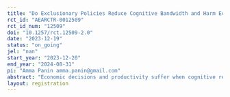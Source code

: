 ```yaml
---
title: "Do Exclusionary Policies Reduce Cognitive Bandwidth and Harm Economic Outcomes of Marginalized Groups?"
rct_id: "AEARCTR-0012509"
rct_id_num: "12509"
doi: "10.1257/rct.12509-2.0"
date: "2023-12-19"
status: "on_going"
jel: "nan"
start_year: "2023-12-20"
end_year: "2024-08-31"
pi: "Amma Panin amma.panin@gmail.com"
abstract: "Economic decisions and productivity suffer when cognitive resources are limited. Recent papers have shown, for example, that productivity is reduced when poverty consumes mental resources (Kaur et al. 2023). We test whether political constraints impact economic outcomes through similar channels. In particular, we experimentally examine whether a minority’s uncertainty about their status within a nation generates psychological effects comparable to those generated by financial concerns. We test this with a labour market experiment in West Benga and online throughout India. Workers complete data-processing tasks and we randomize incidental exposure to two types of exclusionary policies—policies that pose a direct, material threat and policies that pose a more symbolic threat. We test whether exposure to both types of policy affects productivity and cognitive outcomes."
layout: registration
---
```


